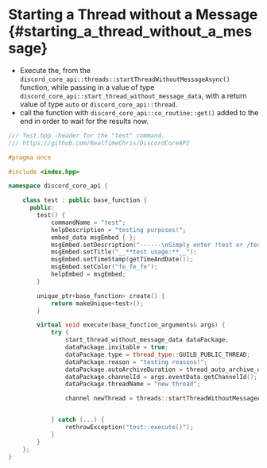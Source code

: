 Starting a Thread without a Message {#starting_a_thread_without_a_message}
============
- Execute the, from the `discord_core_api::threads::startThreadWithoutMessageAsync()` function, while passing in a value of type `discord_core_api::start_thread_without_message_data`, with a return value of type `auto` or `discord_core_api::thread`.
- call the function with `discord_core_api::co_routine::get()` added to the end in order to wait for the results now.

```cpp
/// Test.hpp -header for the "test" command.
/// https://github.com/RealTimeChris/DiscordCoreAPI

#pragma once

#include <index.hpp>

namespace discord_core_api {

	class test : public base_function {
	  public:
		test() {
			commandName = "test";
			helpDescription = "testing purposes!";
			embed_data msgEmbed { };
			msgEmbed.setDescription("------\nSimply enter !test or /test!\n------");
			msgEmbed.setTitle("__**test usage:**__");
			msgEmbed.setTimeStamp(getTimeAndDate());
			msgEmbed.setColor("fe_fe_fe");
			helpEmbed = msgEmbed;
		}

		unique_ptr<base_function> create() {
			return makeUnique<test>();
		}

		virtual void execute(base_function_arguments& args) {
			try {
				start_thread_without_message_data dataPackage;
				dataPackage.invitable = true;
				dataPackage.type = thread_type::GUILD_PUBLIC_THREAD;
				dataPackage.reason = "testing reasons!";
				dataPackage.autoArchiveDuration = thread_auto_archive_duration::short;
				dataPackage.channelId = args.eventData.getChannelId();
				dataPackage.threadName = "new thread";

				channel newThread = threads::startThreadWithoutMessageAsync(const dataPackage).get();


			} catch (...) {
				rethrowException("test::execute()");
			}
		}
	};
}
```
